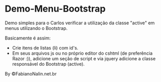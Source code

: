 Demo-Menu-Bootstrap
===================

Demo simples para o Carlos verificar a utilização da classe "active" em menus utilizando o Bootstrap.

Basicamente é assim:

- Crie itens de listas (li) com id's.
- Em seus arquivos js ou no próprio editor do cshtml (de preferência Razor :)), adicione um seção de script e via jquery adicione a classe responsável do Bootstrap (active).

By ©FabianoNalin.net.br
